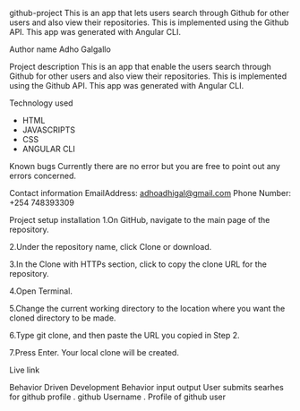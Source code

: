 github-project
This is an app that lets users search through Github for other users and also view their repositories. This is implemented using the Github API. This app was generated with Angular CLI.

Author name
Adho Galgallo

Project description
This is an app that enable the  users search through Github for other users and also view their repositories. This is implemented using the Github API. This app was generated with Angular CLI. 

Technology used
 * HTML
 * JAVASCRIPTS
 * CSS
 * ANGULAR CLI


Known bugs
Currently there are no error but you are free to point out any errors concerned.

Contact information
 EmailAddress: adhoadhigal@gmail.com
 Phone Number: +254 748393309


Project setup installation
1.On GitHub, navigate to the main page of the repository.

2.Under the repository name, click Clone or download.

3.In the Clone with HTTPs section, click to copy the clone URL for the repository.
 
4.Open Terminal.

5.Change the current working directory to the location where you want the cloned directory to be made.

6.Type git clone, and then paste the URL you copied in Step 2.

7.Press Enter. Your local clone will be created.

Live link


Behavior Driven Development
Behavior	input	output
User submits searhes for github profile .	github Username .	Profile of github user
